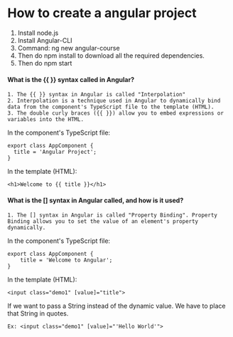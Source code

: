 # How to create a angular project
1. Install node.js
2. Install Angular-CLI
3. Command: ng new angular-course
4. Then do npm install to download all the required dependencies.
5. Then do npm start

#### What is the {{ }} syntax called in Angular?
    1. The {{ }} syntax in Angular is called "Interpolation"
    2. Interpolation is a technique used in Angular to dynamically bind data from the component's TypeScript file to the template (HTML).
    3. The double curly braces ({{ }}) allow you to embed expressions or variables into the HTML.
    
In the component's TypeScript file:
```
export class AppComponent {
  title = 'Angular Project';
}
```
In the template (HTML):
```
<h1>Welcome to {{ title }}</h1>
```

#### What is the [] syntax in Angular called, and how is it used?
    1. The [] syntax in Angular is called "Property Binding". Property Binding allows you to set the value of an element's property dynamically.

In the component's TypeScript file:
```
export class AppComponent {
    title = 'Welcome to Angular';
}
```

In the template (HTML):
```
<input class="demo1" [value]="title">
```
If we want to pass a String instead of the dynamic value. We have to place that String in quotes. 
```
Ex: <input class="demo1" [value]="'Hello World'">
```


